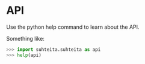 # API

Use the python help command to learn about the API.

Something like:

```python
>>> import suhteita.suhteita as api
>>> help(api)
```
